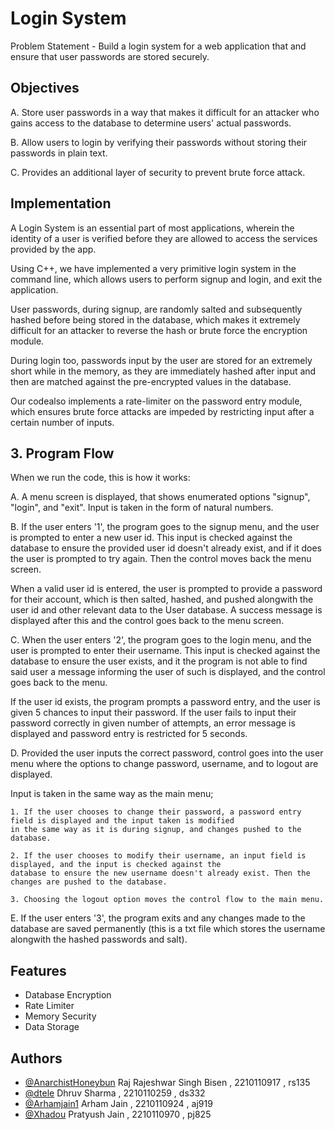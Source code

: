 
# Login System

Problem Statement - Build a login system for a web application that and ensure that user passwords are stored securely.

## Objectives

A. Store user passwords in a way that makes it difficult for an attacker who gains access to the database to determine users' actual passwords.

B. Allow users to login by verifying their passwords without storing their passwords in plain text.

C. Provides an additional layer of security to prevent brute force attack.

## Implementation

A Login System is an essential part of most applications, wherein the identity of a user is verified before they are allowed to access the services provided by the app.

Using C++, we have implemented a very primitive login system in the command line, which allows users to perform signup and login, and exit the application.

User passwords, during signup, are randomly salted and subsequently hashed before being stored in the database, which makes it extremely difficult for an attacker to reverse the hash or brute force the encryption module.

During login too, passwords input by the user are stored for an extremely short while in the memory, as they are immediately hashed after input and then are matched against the pre-encrypted values in the database.

Our codealso implements a rate-limiter on the password entry module, which ensures brute force attacks are impeded by restricting input after a certain number of inputs.

## 3. Program Flow

When we run the code, this is how it works:

A. A menu screen is displayed, that shows enumerated options "signup", "login", and "exit". Input is taken in the form of natural numbers.

B. If the user enters '1', the program goes to the signup menu, and the user is prompted to enter a new user id. This input is checked against the database to ensure the provided user id doesn't already exist, and if it does the user is prompted to try again. Then the control moves back the menu screen.

When a valid user id is entered, the user is prompted to provide a password for their account, which is then salted, hashed, and pushed alongwith the user id and other relevant data to the User database. A success message is displayed after this and the control goes back to the menu screen.

C. When the user enters '2', the program goes to the login menu, and the user is prompted to enter their username. This input is checked against the database to ensure the user exists, and it the program is not able to find said user a message informing the user of such is displayed, and the control goes back to the menu.

If the user id exists, the program prompts a password entry, and the user is given 5 chances to input their password. If the user fails to input their password correctly in given number of attempts, an error message is displayed and password entry is restricted for 5 seconds.

D. Provided the user inputs the correct password, control goes into the user menu where the options to change password, username, and to logout are displayed.

Input is taken in the same way as the main menu;

    1. If the user chooses to change their password, a password entry field is displayed and the input taken is modified 
    in the same way as it is during signup, and changes pushed to the database.
    
    2. If the user chooses to modify their username, an input field is displayed, and the input is checked against the
    database to ensure the new username doesn't already exist. Then the changes are pushed to the database.
    
    3. Choosing the logout option moves the control flow to the main menu.

E. If the user enters '3', the program exits and any changes made to the database are saved permanently (this is a txt file which stores the username alongwith the hashed passwords and salt).




## Features

- Database Encryption
- Rate Limiter
- Memory Security
- Data Storage



## Authors

- [@AnarchistHoneybun](https://github.com/AnarchistHoneybun)
    Raj Rajeshwar Singh Bisen , 2210110917 , rs135
- [@dtele](https://github.com/dtele)
    Dhruv Sharma , 2210110259 , ds332
- [@Arhamjain1](https://github.com/Arhamjain1)
    Arham Jain , 2210110924 , aj919
- [@Xhadou](https://github.com/Xhadou)
    Pratyush Jain , 2210110970 , pj825
